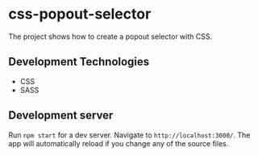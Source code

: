 # css-popout-selector

The project shows how to create a popout selector with CSS.

## Development Technologies

+ CSS
+ SASS

## Development server

Run `npm start` for a dev server. Navigate to `http://localhost:3000/`. The app will automatically reload if you change any of the source files.

